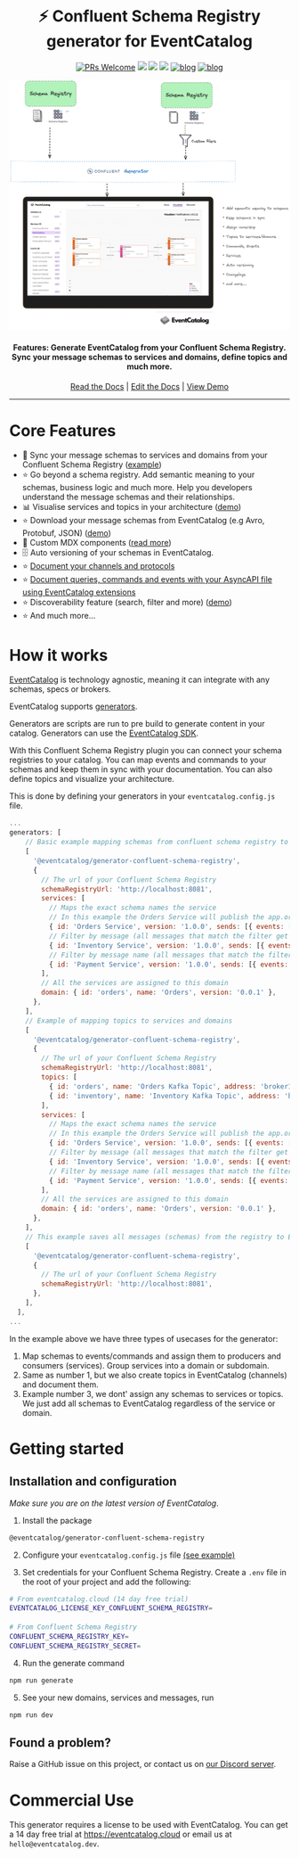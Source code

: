 <div align="center">

<h1>⚡️ Confluent Schema Registry generator for EventCatalog</h1>

[![PRs Welcome][prs-badge]][prs]
<img src="https://img.shields.io/github/actions/workflow/status/event-catalog/generator-asyncapi/verify-build.yml"/>
[![](https://dcbadge.limes.pink/api/server/https://discord.gg/3rjaZMmrAm?style=flat)](https://discord.gg/3rjaZMmrAm) [<img src="https://img.shields.io/badge/LinkedIn-0077B5?style=for-the-badge&logo=linkedin&logoColor=white" height="20px" />](https://www.linkedin.com/in/david-boyne/) [![blog](https://img.shields.io/badge/blog-EDA--Visuals-brightgreen)](https://eda-visuals.boyney.io/?utm_source=event-catalog-gihub) [![blog](https://img.shields.io/badge/license-Dual--License-brightgreen)](https://github.com/event-catalog/generator-asyncapi/blob/main/LICENSE.md)

<img alt="header" src="https://github.com/event-catalog/generators/blob/main/images/confluent.png?raw=true" />

<h4>Features: Generate EventCatalog from your Confluent Schema Registry. Sync your message schemas to services and domains, define topics and much more. </h4>

[Read the Docs](https://eventcatalog.dev/) | [Edit the Docs](https://github.com/event-catalog/docs) | [View Demo](https://demo.eventcatalog.dev/docs)

</div>

<hr/>

# Core Features

- 📃 Sync your message schemas to services and domains from your Confluent Schema Registry ([example](https://github.com/event-catalog/generators/tree/main/examples/generator-confluent-schema-registry))
- ⭐ Go beyond a schema registry. Add semantic meaning to your schemas, business logic and much more. Help you developers understand the message schemas and their relationships.
- 📊 Visualise services and topics in your architecture ([demo](https://demo.eventcatalog.dev/visualiser))
- ⭐ Download your message schemas from EventCatalog (e.g Avro, Protobuf, JSON) ([demo](https://demo.eventcatalog.dev/docs/events/InventoryAdjusted/0.0.4))
- 💅 Custom MDX components ([read more](https://eventcatalog.dev/docs/development/components/using-components))
- 🗄️ Auto versioning of your schemas in EventCatalog.
- ⭐ [Document your channels and protocols](https://www.eventcatalog.dev/docs/development/plugins/async-api/features#mapping-channels-into-eventcatalog)
- ⭐ [Document queries, commands and events with your AsyncAPI file using EventCatalog extensions](https://www.eventcatalog.dev/docs/development/plugins/async-api/features#mapping-messages-events-commands-or-queries)
- ⭐ Discoverability feature (search, filter and more) ([demo](https://demo.eventcatalog.dev/discover/events))
- ⭐ And much more...

# How it works

[EventCatalog](https://www.eventcatalog.dev/) is technology agnostic, meaning it can integrate with any schemas, specs or brokers.

EventCatalog supports [generators](https://www.eventcatalog.dev/docs/development/plugins/generators).

Generators are scripts are run to pre build to generate content in your catalog. Generators can use the [EventCatalog SDK](https://www.eventcatalog.dev/docs/sdk).

With this Confluent Schema Registry plugin you can connect your schema registries to your catalog. You can map events and commands to your schemas and keep them in sync with your documentation. You can also define topics and visualize your architecture.

This is done by defining your generators in your `eventcatalog.config.js` file.

```js
...
generators: [
    // Basic example mapping schemas from confluent schema registry to services without any topics
    [
      '@eventcatalog/generator-confluent-schema-registry',
      {
        // The url of your Confluent Schema Registry
        schemaRegistryUrl: 'http://localhost:8081',
        services: [
          // Maps the exact schema names the service
          // In this example the Orders Service will publish the app.orders.created event and receive the app.orders.updated and app.orders.create commands
          { id: 'Orders Service', version: '1.0.0', sends: [{ events: ["app.orders.created"]}], receives:[{ events: ["app.orders.updated"]}, { commands: ["app.orders.create"]}] },
          // Filter by message (all messages that match the filter get assigned to the service). This example shows any event matching the topic
          { id: 'Inventory Service', version: '1.0.0', sends: [{ events: [{ prefix: "app.orders-"}]}], receives:[{ events: [{ suffix: "app.inventory-"}] }] },
          // Filter by message name (all messages that match the filter get assigned to the service). This example shows any event matching the topic
          { id: 'Payment Service', version: '1.0.0', sends: [{ events: [{ prefix: "app.orders-"}]}], receives:[{ events: [{ suffix: "app.inventory-" }] }] }
        ],
        // All the services are assigned to this domain
        domain: { id: 'orders', name: 'Orders', version: '0.0.1' },
      },
    ],
    // Example of mapping topics to services and domains
    [
      '@eventcatalog/generator-confluent-schema-registry',
      {
        // The url of your Confluent Schema Registry
        schemaRegistryUrl: 'http://localhost:8081',
        topics: [
          { id: 'orders', name: 'Orders Kafka Topic', address: 'broker1.example.com:9092' },
          { id: 'inventory', name: 'Inventory Kafka Topic', address: 'broker2.example.com:9092' },
        ],
        services: [
          // Maps the exact schema names the service
          // In this example the Orders Service will publish the app.orders.created event and receive the app.orders.updated and app.orders.create commands
          { id: 'Orders Service', version: '1.0.0', sends: [{ events: ["app.orders.created"], topic: 'orders' }], receives:[{ events: ["app.orders.updated"], topic: 'orders' }, { commands: ["app.orders.create"], topic: 'orders' }] },
          // Filter by message (all messages that match the filter get assigned to the service). This example shows any event matching the topic
          { id: 'Inventory Service', version: '1.0.0', sends: [{ events: [{ prefix: "app.orders-"}, { topic: 'inventory' }] }], receives:[{ events: [{ suffix: "app.inventory-"}] }] },
          // Filter by message name (all messages that match the filter get assigned to the service). This example shows any event matching the topic
          { id: 'Payment Service', version: '1.0.0', sends: [{ events: [{ prefix: "app.orders-"}, { topic: 'inventory' }] }], receives:[{ events: [{ suffix: "app.inventory-" }] }] }
        ],
        // All the services are assigned to this domain
        domain: { id: 'orders', name: 'Orders', version: '0.0.1' },
      },
    ],
    // This example saves all messages (schemas) from the registry to EventCatalog without mapping to services or domains
    [
      '@eventcatalog/generator-confluent-schema-registry',
      {
        // The url of your Confluent Schema Registry
        schemaRegistryUrl: 'http://localhost:8081',
      },
    ],
  ],
...

```

In the example above we have three types of usecases for the generator:

1. Map schemas to events/commands and assign them to producers and consumers (services). Group services into a domain or subdomain.
1. Same as number 1, but we also create topics in EventCatalog (channels) and document them.
1. Example number 3, we dont' assign any schemas to services or topics. We just add all schemas to EventCatalog regardless of the service or domain.

# Getting started

## Installation and configuration

_Make sure you are on the latest version of EventCatalog_.

1. Install the package

```sh
@eventcatalog/generator-confluent-schema-registry
```

2. Configure your `eventcatalog.config.js` file [(see example)](https://github.com/event-catalog/generators/tree/main/examples/generator-confluent-schema-registry/blob/main/eventcatalog.config.js)

3. Set credentials for your Confluent Schema Registry. Create a `.env` file in the root of your project and add the following:

```sh
# From eventcatalog.cloud (14 day free trial)
EVENTCATALOG_LICENSE_KEY_CONFLUENT_SCHEMA_REGISTRY=

# From Confluent Schema Registry
CONFLUENT_SCHEMA_REGISTRY_KEY=
CONFLUENT_SCHEMA_REGISTRY_SECRET=
```

4. Run the generate command

```sh
npm run generate
```

5. See your new domains, services and messages, run

```sh
npm run dev
```

## Found a problem?

Raise a GitHub issue on this project, or contact us on [our Discord server](https://discord.gg/3rjaZMmrAm).

[license-badge]: https://img.shields.io/github/license/event-catalog/eventcatalog.svg?color=yellow
[license]: https://github.com/event-catalog/eventcatalog/blob/main/LICENSE
[prs-badge]: https://img.shields.io/badge/PRs-welcome-brightgreen.svg?style=flat-square
[prs]: http://makeapullrequest.com
[github-watch-badge]: https://img.shields.io/github/watchers/event-catalog/eventcatalog.svg?style=social
[github-watch]: https://github.com/event-catalog/eventcatalog/watchers
[github-star-badge]: https://img.shields.io/github/stars/event-catalog/eventcatalog.svg?style=social
[github-star]: https://github.com/event-catalog/eventcatalog/stargazers

# Commercial Use

This generator requires a license to be used with EventCatalog. You can get a 14 day free trial at https://eventcatalog.cloud or email us at `hello@eventcatalog.dev`.
